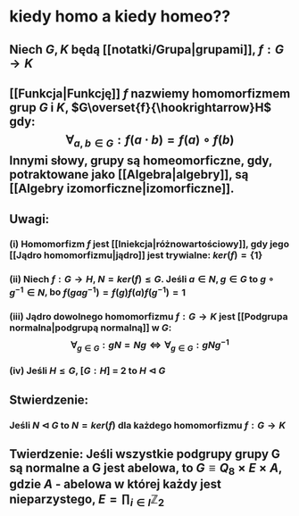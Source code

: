 # kiedy homo a kiedy homeo??
## Niech $G,K$ będą [[notatki/Grupa|grupami]], $f:G\to K$ 
## [[Funkcja|Funkcję]] $f$ nazwiemy **homomorfizmem grup** $G$ i $K$, $G\overset{f}{\hookrightarrow}H$  gdy: $$\forall_{a,b\in G}:f(a\cdot b)=f(a)\circ f(b)$$ Innymi słowy, grupy są homeomorficzne, gdy, potraktowane jako [[Algebra|algebry]], są [[Algebry izomorficzne|izomorficzne]].
## **Uwagi**:
### (i) Homomorfizm $f$ jest [[Iniekcja|różnowartościowy]], gdy jego [[Jądro homomorfizmu|jądro]] jest trywialne: $ker(f)=\{1\}$
### (ii) Niech $f:G\to H$, $N=ker(f)\leq G$. Jeśli $a\in N, g\in G$ to $g\circ g^{-1}\in N$, bo $f(gag^{-1})=f(g)f(a)f(g^{-1})=1$
### (iii) Jądro dowolnego homomorfizmu $f:G\to K$ jest [[Podgrupa normalna|podgrupą normalną]] w $G$: $$\forall_{g\in G}:gN=Ng \iff \forall_{g\in G}:gNg^{-1}$$
### (iv) Jeśli $H\leq G$, $[G:H]$ = 2 to $H\triangleleft G$
## **Stwierdzenie**:
### Jeśli $N \triangleleft G$ to $N=ker(f)$ dla każdego homomorfizmu $f:G\to K$
## **Twierdzenie**: Jeśli wszystkie podgrupy grupy G są normalne a G jest abelowa, to $G\equiv Q_8 \times E \times A$, gdzie $A$ - abelowa w której każdy jest nieparzystego, $E = \prod_{i \in I}\mathbb{Z}_2$
